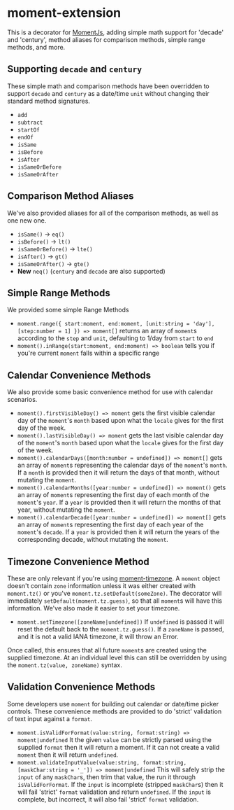 # moment-extension

This is a decorator for [MomentJs](https://momentjs.com), adding simple math support for 'decade' and 'century', method aliases for comparison methods, simple range methods, and more.

## Supporting `decade` and `century`

These simple math and comparison methods have been overridden to support `decade` and `century` as a date/time `unit` without changing their standard method signatures.

- `add`
- `subtract`
- `startOf`
- `endOf`
- `isSame`
- `isBefore`
- `isAfter`
- `isSameOrBefore`
- `isSameOrAfter`

## Comparison Method Aliases

We've also provided aliases for all of the comparison methods, as well as one new one.

- `isSame()` -> `eq()`
- `isBefore()` -> `lt()`
- `isSameOrBefore()` -> `lte()`
- `isAfter()` -> `gt()`
- `isSameOrAfter()` -> `gte()`
- **New** `neq()` (`century` and `decade` are also supported)

## Simple Range Methods

We provided some simple Range Methods

- `moment.range({ start:moment, end:moment, [unit:string = 'day'], [step:number = 1] }) => moment[]` returns an array of `moment`s according to the `step` and `unit`, defaulting to 1/day from `start` to `end`
- `moment().inRange(start:moment, end:moment) => boolean` tells you if you're current `moment` falls within a specific range

## Calendar Convenience Methods

We also provide some basic convenience method for use with calendar scenarios.

- `moment().firstVisibleDay() => moment` gets the first visible calendar day of the `moment`'s `month` based upon what the `locale` gives for the first day of the week.
- `moment().lastVisibleDay() => moment` gets the last visible calendar day of the `moment`'s `month` based upon what the `locale` gives for the first day of the week.
- `moment().calendarDays([month:number = undefined]) => moment[]` gets an array of `moment`s representing the calendar days of the `moment`'s `month`. If a `month` is provided then it will return the days of that month, without mutating the `moment`.
- `moment().calendarMonths([year:number = undefined]) => moment()` gets an array of `moment`s representing the first day of each month of the `moment`'s `year`. If a `year` is provided then it will return the months of that year, without mutating the `moment`.
- `moment().calendarDecade([year:number = undefined]) => moment[]` gets an array of `moment`s representing the first day of each year of the `moment`'s `decade`. If a `year` is provided then it will return the years of the corresponding decade, without mutating the `moment`.

## Timezone Convenience Method

These are only relevant if you're using [moment-timezone](https://momentjs.com/timezone/). A `moment` object doesn't contain `zone` information unless it was either created with `moment.tz()` or you've `moment.tz.setDefault(someZone)`. The decorator will immediately `setDefault(moment.tz.guess)`, so that all `moment`s will have this information. We've also made it easier to set your timezone.

- `moment.setTimezone([zoneName|undefined])` If `undefined` is passed it will reset the default back to the `moment.tz.guess()`. If a `zoneName` is passed, and it is not a valid IANA timezone, it will throw an Error.

Once called, this ensures that all future `moment`s are created using the supplied timezone. At an individual level this can still be overridden by using the `moment.tz(value, zoneName)` syntax.

## Validation Convenience Methods

Some developers use `moment` for building out calendar or date/time picker controls. These convenience methods are provided to do 'strict' validation of text input against a `format`.

- `moment.isValidForFormat(value:string, format:string) => moment|undefined` It the given `value` can be strictly parsed using the supplied `format` then it will return a moment. If it can not create a valid `moment` then it will return `undefined`. 
- `moment.validateInputValue(value:string, format:string, [maskChar:string = '_']) => moment|undefined` This will safely strip the `input` of any `maskChar`s, then trim that value, the run it through `isValidForFormat`. If the `input` is incomplete (stripped `maskChar`s) then it will fail 'strict' `format` validation and return `undefined`. If the `input` is complete, but incorrect, it will also fail 'strict' `format` validation.